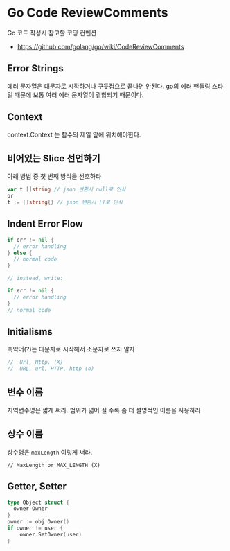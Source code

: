 # Go Code ReviewComments
 Go 코드 작성시 참고할 코딩 컨벤션

* https://github.com/golang/go/wiki/CodeReviewComments

## Error Strings
 에러 문자열은 대문자로 시작하거나 구둣점으로 끝나면 안된다. go의 에러 핸들링 스타일 때문에 보통 여러 에러 문자열이 결합되기 때문이다.
 

## Context
 context.Context 는 함수의 제일 앞에 위치해야한다.
 
## 비어있는 Slice 선언하기
 아래 방법 중 첫 번째 방식을 선호하라
 
```go
var t []string // json 변환시 null로 인식
or
t := []string{} // json 변환시 []로 인식
```

## Indent Error Flow

```go
if err != nil {
  // error handling
} else {
  // normal code
}

// instead, write:

if err != nil {
  // error handling
}
// normal code
```

## Initialisms
 축약어(?)는 대문자로 시작해서 소문자로 쓰지 말자
 
 ```go
//  Url, Http. (X)
//  URL, url, HTTP, http (o)
 ```
 
## 변수 이름
 지역변수명은 짧게 써라. 범위가 넓어 질 수록 좀 더 설명적인 이름을 사용하라
 
## 상수 이름
 상수명은 ```maxLength``` 이렇게 써라.
 
```
// MaxLength or MAX_LENGTH (X)
```

## Getter, Setter

```go
type Object struct {
  owner Owner
}
owner := obj.Owner()
if owner != user {
    owner.SetOwner(user)
}
```
